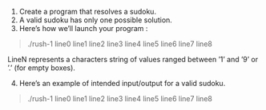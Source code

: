 1. Create a program that resolves a sudoku.
2. A valid sudoku has only one possible solution.
3. Here’s how we’ll launch your program :

 > ./rush-1 line0 line1 line2 line3 line4 line5 line6 line7 line8

LineN represents a characters string of values ranged between ’1’ and ’9’ or ’.’ (for empty boxes).

4. Here’s an example of intended input/output for a valid sudoku.

> ./rush-1 line0 line1 line2 line3 line4 line5 line6 line7 line8
 
 
